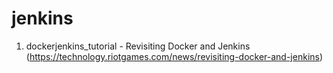 # jenkins

1. dockerjenkins_tutorial - Revisiting Docker and Jenkins (https://technology.riotgames.com/news/revisiting-docker-and-jenkins)
